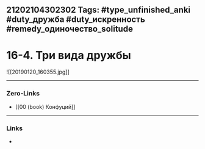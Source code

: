 21202104302302
Tags: #type_unfinished_anki #duty_дружба #duty_искренность #remedy_одиночество_solitude
---
# 16-4. Три вида дружбы

![[20190120_160355.jpg]]

---
### Zero-Links
- [[00 (book) Конфуций]]
---
### Links
-